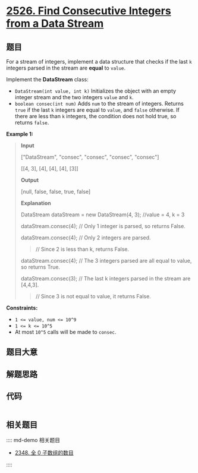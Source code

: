 # [2526. Find Consecutive Integers from a Data Stream](https://leetcode.com/problems/find-consecutive-integers-from-a-data-stream/)

## 题目

For a stream of integers, implement a data structure that checks if the last
`k` integers parsed in the stream are **equal** to `value`.

Implement the **DataStream** class:

- `DataStream(int value, int k)` Initializes the object with an empty integer stream and the two integers `value` and `k`.
- `boolean consec(int num)` Adds `num` to the stream of integers. Returns `true` if the last `k` integers are equal to `value`, and `false` otherwise. If there are less than `k` integers, the condition does not hold true, so returns `false`.

**Example 1:**

> **Input**
>
> ["DataStream", "consec", "consec", "consec", "consec"]
>
> [[4, 3], [4], [4], [4], [3]]
>
> **Output**
>
> [null, false, false, true, false]
>
> **Explanation**
>
> DataStream dataStream = new DataStream(4, 3); //value = 4, k = 3
>
> dataStream.consec(4); // Only 1 integer is parsed, so returns False.
>
> dataStream.consec(4); // Only 2 integers are parsed.
>
> > // Since 2 is less than k, returns False.
>
> dataStream.consec(4); // The 3 integers parsed are all equal to value, so returns True.
>
> dataStream.consec(3); // The last k integers parsed in the stream are [4,4,3].
>
> > // Since 3 is not equal to value, it returns False.

**Constraints:**

- `1 <= value, num <= 10^9`
- `1 <= k <= 10^5`
- At most `10^5` calls will be made to `consec`.

## 题目大意

## 解题思路

## 代码

```javascript

```

## 相关题目

:::: md-demo 相关题目

- [2348. 全 0 子数组的数目](https://leetcode.com/problems/number-of-zero-filled-subarrays)

::::
